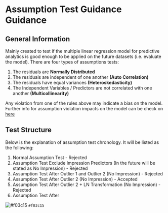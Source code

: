 # Assumption Test Guidance Guidance

## General Information

Mainly created to test if the multiple linear regression model for predictive analytics is good enough to be applied on the future datasets (i.e. evaluate the model). There are four types of assumptions tests:
  1. The residuals are <b>Normally Distributed</b>
  2. The residuals are independent of one another <b>(Auto Correlation)</b>
  3. The residuals have equal variances <b>(Heteroskedasticity)</b>
  4. The Independent Variables / Predictors are not correlated with one another <b>(Multicollinearity)</b>
  
Any violation from one of the rules above may indicate a bias on the model. Further info for assumption violation impacts on the model can be check on [here](https://online.stat.psu.edu/stat462/node/145/)

## Test Structure

Below is the explanation of assumption test chronology. It will be listed as the following:
  1. Normal Assumption Test - Rejected
  2. Assumption Test Exclude Impression Predictors (In the future will be stated as No Impression) - Rejected
  3. Assumption Test After Outlier 1 and Outlier 2 (No Impression) - Rejected
  4. Assumption Test After Outlier 2 (No Impression) - Accepted
  5. Assumption Test After Outlier 2 + LN Transformation (No Impression) - Rejected
  6. Assumption Test After 

![#f03c15](https://via.placeholder.com/15/f03c15/000000?text=+) `#f03c15`




